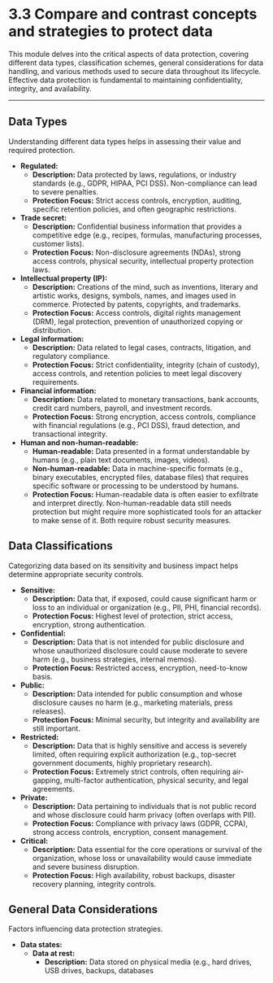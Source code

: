# 3.3 Compare and contrast concepts and strategies to protect data

This module delves into the critical aspects of data protection, covering different data types, classification schemes, general considerations for data handling, and various methods used to secure data throughout its lifecycle. Effective data protection is fundamental to maintaining confidentiality, integrity, and availability.

---

## Data Types

Understanding different data types helps in assessing their value and required protection.

* **Regulated:**
    * **Description:** Data protected by laws, regulations, or industry standards (e.g., GDPR, HIPAA, PCI DSS). Non-compliance can lead to severe penalties.
    * **Protection Focus:** Strict access controls, encryption, auditing, specific retention policies, and often geographic restrictions.
* **Trade secret:**
    * **Description:** Confidential business information that provides a competitive edge (e.g., recipes, formulas, manufacturing processes, customer lists).
    * **Protection Focus:** Non-disclosure agreements (NDAs), strong access controls, physical security, intellectual property protection laws.
* **Intellectual property (IP):**
    * **Description:** Creations of the mind, such as inventions, literary and artistic works, designs, symbols, names, and images used in commerce. Protected by patents, copyrights, and trademarks.
    * **Protection Focus:** Access controls, digital rights management (DRM), legal protection, prevention of unauthorized copying or distribution.
* **Legal information:**
    * **Description:** Data related to legal cases, contracts, litigation, and regulatory compliance.
    * **Protection Focus:** Strict confidentiality, integrity (chain of custody), access controls, and retention policies to meet legal discovery requirements.
* **Financial information:**
    * **Description:** Data related to monetary transactions, bank accounts, credit card numbers, payroll, and investment records.
    * **Protection Focus:** Strong encryption, access controls, compliance with financial regulations (e.g., PCI DSS), fraud detection, and transactional integrity.
* **Human and non-human-readable:**
    * **Human-readable:** Data presented in a format understandable by humans (e.g., plain text documents, images, videos).
    * **Non-human-readable:** Data in machine-specific formats (e.g., binary executables, encrypted files, database files) that requires specific software or processing to be understood by humans.
    * **Protection Focus:** Human-readable data is often easier to exfiltrate and interpret directly. Non-human-readable data still needs protection but might require more sophisticated tools for an attacker to make sense of it. Both require robust security measures.

## Data Classifications

Categorizing data based on its sensitivity and business impact helps determine appropriate security controls.

* **Sensitive:**
    * **Description:** Data that, if exposed, could cause significant harm or loss to an individual or organization (e.g., PII, PHI, financial records).
    * **Protection Focus:** Highest level of protection, strict access, encryption, strong authentication.
* **Confidential:**
    * **Description:** Data that is not intended for public disclosure and whose unauthorized disclosure could cause moderate to severe harm (e.g., business strategies, internal memos).
    * **Protection Focus:** Restricted access, encryption, need-to-know basis.
* **Public:**
    * **Description:** Data intended for public consumption and whose disclosure causes no harm (e.g., marketing materials, press releases).
    * **Protection Focus:** Minimal security, but integrity and availability are still important.
* **Restricted:**
    * **Description:** Data that is highly sensitive and access is severely limited, often requiring explicit authorization (e.g., top-secret government documents, highly proprietary research).
    * **Protection Focus:** Extremely strict controls, often requiring air-gapping, multi-factor authentication, physical security, and legal agreements.
* **Private:**
    * **Description:** Data pertaining to individuals that is not public record and whose disclosure could harm privacy (often overlaps with PII).
    * **Protection Focus:** Compliance with privacy laws (GDPR, CCPA), strong access controls, encryption, consent management.
* **Critical:**
    * **Description:** Data essential for the core operations or survival of the organization, whose loss or unavailability would cause immediate and severe business disruption.
    * **Protection Focus:** High availability, robust backups, disaster recovery planning, integrity controls.

## General Data Considerations

Factors influencing data protection strategies.

* **Data states:**
    * **Data at rest:**
        * **Description:** Data stored on physical media (e.g., hard drives, USB drives, backups, databases
